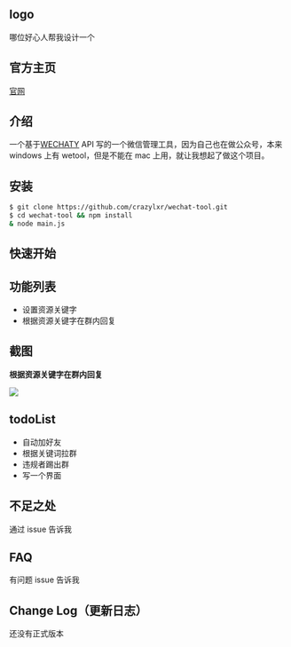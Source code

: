 ## logo
哪位好心人帮我设计一个
## 官方主页
[官网](https://github.com/crazylxr/wechat-tool)

## 介绍
一个基于[WECHATY](https://github.com/Chatie/wechaty) API 写的一个微信管理工具，因为自己也在做公众号，本来 windows 上有 wetool，但是不能在 mac 上用，就让我想起了做这个项目。

## 安装
```bash
$ git clone https://github.com/crazylxr/wechat-tool.git
$ cd wechat-tool && npm install
& node main.js
```
## 快速开始
## 功能列表
- 设置资源关键字
- 根据资源关键字在群内回复
## 截图
**根据资源关键字在群内回复**

![](http://ph959l7d5.bkt.clouddn.com/IMG_3463.PNG)

## todoList
- 自动加好友
- 根据关键词拉群
- 违规者踢出群
- 写一个界面
## 不足之处
通过 issue 告诉我
## FAQ
有问题 issue 告诉我
## Change Log（更新日志）
还没有正式版本